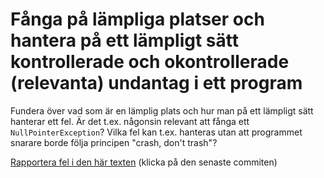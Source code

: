 # Fånga på lämpliga platser och hantera på ett lämpligt sätt kontrollerade och okontrollerade (relevanta) undantag i ett program

Fundera över vad som är en lämplig plats och hur man på ett
lämpligt sätt hanterar ett fel. Är det t.ex. någonsin relevant att
fånga ett `NullPointerException`? Vilka fel kan t.ex. hanteras
utan att programmet snarare borde följa principen "crash, don't
trash"?

[Rapportera fel i den här texten](https://github.com/IOOPM-UU/achievements/commits/master/I23.md) (klicka på den senaste commiten)